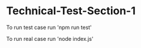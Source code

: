 # Technical-Test-Section-1

To run test case run 'npm run test'

To run real case run 'node index.js'
